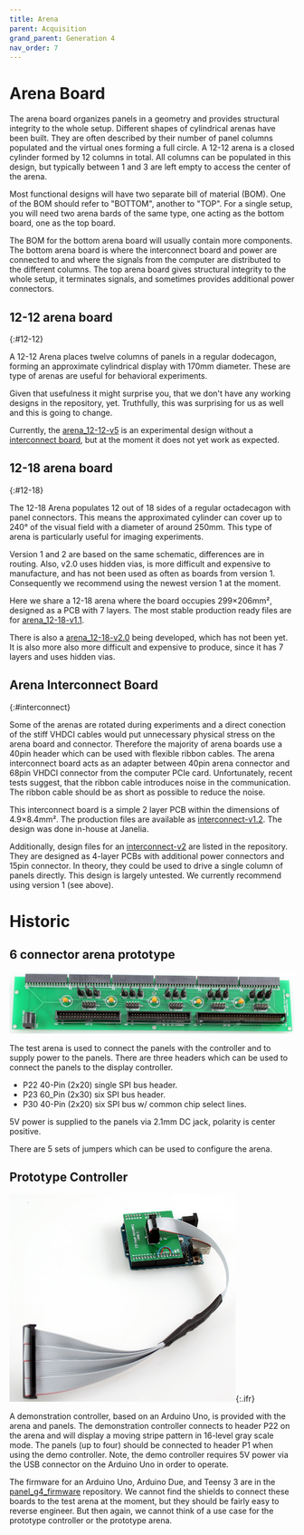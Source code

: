 ```yaml
---
title: Arena
parent: Acquisition
grand_parent: Generation 4
nav_order: 7
---
```



# Arena Board

The arena board organizes panels in a geometry and provides structural integrity to the whole setup. Different shapes of cylindrical arenas have been built. They are often described by their number of panel columns populated and the virtual ones forming a full circle. A 12-12 arena is a closed cylinder formed by 12 columns in total. All columns can be populated in this design, but typically between 1 and 3 are left empty to access the center of the arena.

Most functional designs will have two separate bill of material (BOM). One of the BOM should refer to "BOTTOM", another to "TOP". For a single setup, you will need two arena bards of the same type, one acting as the bottom board, one as the top board. 

The BOM for the bottom arena board will usually contain more components. The bottom arena board is where the interconnect board and power are connected to and where the signals from the computer are distributed to the different columns. The top arena board gives structural integrity to the whole setup, it terminates signals, and sometimes provides additional power connectors.

## 12-12 arena board
{:#12-12}

A 12-12 Arena places twelve columns of panels in a regular dodecagon, forming an approximate cylindrical display with 170mm diameter. These are type of arenas are useful for behavioral experiments.

Given that usefulness it might surprise you, that we don't have any working designs in the repository, yet. Truthfully, this was surprising for us as well and this is going to change.

Currently, the [arena_12-12-v5](https://github.com/floesche/Arena-G4-Hardware/tree/master/arena_12-12/production_v5) is an experimental design without a [interconnect board](#interconnect), but at the moment it does not yet work as expected.

## 12-18 arena board
{:#12-18}

The 12-18 Arena populates 12 out of 18 sides of a regular octadecagon with panel connectors. This means the approximated cylinder can cover up to 240° of the visual field with a diameter of around 250mm. This type of arena is particularly useful for imaging experiments.

Version 1 and 2 are based on the same schematic, differences are in routing. Also, v2.0 uses hidden vias, is more difficult and expensive to manufacture, and has not been used as often as boards from version 1. Consequently we recommend using the newest version 1 at the moment.

Here we share a 12-18 arena where the board occupies 299×206mm², designed as a PCB with 7 layers. The most stable production ready files are for [arena_12-18-v1.1](https://github.com/floesche/Arena-G4-Hardware/tree/master/arena_12-18/production_v1p1).

There is also a [arena_12-18-v2.0](https://github.com/floesche/Arena-G4-Hardware/tree/master/arena_12-18/production_v2p0) being developed, which has not been yet. It is also more also more difficult and expensive to produce, since it has 7 layers and uses hidden vias. 

## Arena Interconnect Board
{:#interconnect}

Some of the arenas are rotated during experiments and a direct conection of the stiff VHDCI cables would put unnecessary physical stress on the arena board and connector. Therefore the majority of arena boards use a 40pin header which can be used with flexible ribbon cables. The arena interconnect board acts as an adapter between 40pin arena connector and 68pin VHDCI connector from the computer PCIe card. Unfortunately, recent tests suggest, that the ribbon cable introduces noise in the communication. The ribbon cable should be as short as possible to reduce the noise.

This interconnect board is a simple 2 layer PCB within the dimensions of 4.9×8.4mm². The production files are available as [interconnect-v1.2](https://github.com/floesche/Arena-G4-Hardware/tree/master/interconnect/production_v1). The design was done in-house at Janelia. 

Additionally, design files for an [interconnect-v2](https://github.com/floesche/Arena-G4-Hardware/tree/master/interconnect/production_v2) are listed in the repository. They are designed as 4-layer PCBs with additional power connectors and 15pin connector. In theory, they could be used to drive a single column of panels directly. This design is largely untested. We currently recommend using version 1 (see above).

# Historic

## 6 connector arena prototype

![Test arena](../assets/arena_prototype.jpg)

The test arena is used to connect the panels with the controller and to supply power to the panels. There are three headers which can be used to connect the panels to the display controller.

- P22 40-Pin (2x20) single SPI bus header.
- P23 60_Pin (2x30) six SPI bus header.
- P30 40-Pin (2x20) six SPI bus w/ common chip select lines.

5V power is supplied to the panels via 2.1mm DC jack, polarity is center positive. 

There are 5 sets of jumpers which can be used to configure the arena.

## Prototype Controller

![Arduino based controller](../assets/controller_arduino.jpg){:.ifr}

A demonstration controller, based on an Arduino Uno, is provided with the arena and panels. The demonstration controller connects to header P22 on the arena and will display a moving stripe pattern in 16-level gray scale mode.  The panels (up to four) should be connected to header P1 when using the demo controller. Note, the demo controller requires 5V power via the USB connector on the Arduino Uno in order to operate.

The firmware for an Arduino Uno, Arduino Due, and Teensy 3 are in the [panel_g4_firmware](https://github.com/floesche/panels_g4_firmware/tree/master/test_controllers) repository. We cannot find the shields to connect these boards to the test arena at the moment, but they should be fairly easy to reverse engineer. But then again, we cannot think of a use case for the prototype controller or the prototype arena.